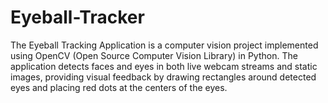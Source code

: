 # Eyeball-Tracker
The Eyeball Tracking Application is a computer vision project implemented using OpenCV (Open Source Computer Vision Library) in Python. The application detects faces and eyes in both live webcam streams and static images, providing visual feedback by drawing rectangles around detected eyes and placing red dots at the centers of the eyes.
